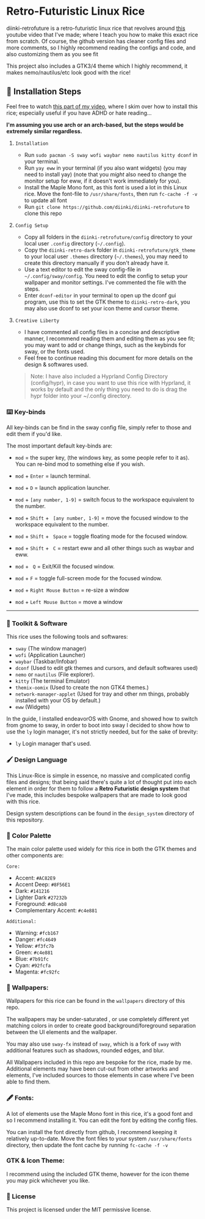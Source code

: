 # Retro-Futuristic Linux Rice

diinki-retrofuture is a retro-futuristic linux rice that revolves around [this](https://diinki.com) youtube
video that I've made; where I teach you how to make this exact rice from scratch. Of course, the github version
has cleaner config files and more comments, so I highly recommend reading the configs and code, and also customizing them as you see fit

This project also includes a GTK3/4 theme which I highly recommend, it makes nemo/nautilus/etc look good with the
rice!

## 📌 Installation Steps

Feel free to watch [this part of my video](https://diinki.com), where I skim over how to install this rice;
especially useful if you have ADHD or hate reading...

**I'm assuming you use arch or an arch-based, but the steps would be extremely similar regardless.**

1. `Installation`
   - Run `sudo pacman -S sway wofi waybar nemo nautilus kitty dconf` in your terminal.
   - Run `yay eww` in your terminal (if you also want widgets) (you may need to install yay) (note that you _might_ also need to change the monitor setup for eww, if it doesn't work immediately for you).
   - Install the Maple Mono font, as this font is used a lot in this Linux rice. Move the font-file to `/usr/share/fonts`, then run `fc-cache -f -v` to update all font
   - Run `git clone https://github.com/diinki/diinki-retrofuture` to clone this repo
2. `Config Setup`
   - Copy all folders in the `diinki-retrofuture/config` directory to your local user `.config` directory
     (`~/.config`).
   - Copy the `diinki-retro-dark` folder in `diinki-retrofuture/gtk_theme` to your local user `.themes` directory (`~/.themes`), you may need to create this directory manually if you don't already have it.
   - Use a text editor to edit the sway config-file in `~/.config/sway/config`. You need to edit the config
     to setup your wallpaper and monitor settings. I've commented the file with the steps.
   - Enter `dconf-editor` in your terminal to open up the dconf gui program, use this to set the GTK theme
     to `diinki-retro-dark`, you may also use dconf to set your icon theme and cursor theme.
3. `Creative Liberty`

   - I have commented all config files in a concise and descriptive manner, I recommend reading them and
     editing them as you see fit; you may want to add or change things, such as the keybinds for sway, or
     the fonts used.
   - Feel free to continue reading this document for more details on the design & softwares used.

   > Note: I have also included a Hyprland Config Directory (config/hypr), in case you want to use this rice with Hyprland,
   > it works by default and the only thing you need to do is drag the hypr folder into your ~/.config directory.

### ⌨️ Key-binds

All key-binds can be find in the sway config file, simply refer to those and edit them if you'd like.

The most important default key-binds are:

- `mod` = the super key, (the windows key, as some people refer to it as). You can re-bind mod to something else if you wish.

- `mod` + `Enter` = launch terminal.
- `mod` + `D` = launch application launcher.
- `mod` + `[any number, 1-9]` = switch focus to the workspace equivalent to the number.
- `mod` + `Shift` + ` [any number, 1-9]` = move the focused window to the workspace equivalent to the number.
- `mod` + `Shift` + ` Space` = toggle floating mode for the focused window.
- `mod` + `Shift` + ` C` = restart eww and all other things such as waybar and eww.
- `mod` + ` Q` = Exit/Kill the focused window.
- `mod` + `F` = toggle full-screen mode for the focused window.
- `mod` + `Right Mouse Button` = re-size a window
- `mod` + `Left Mouse Button` = move a window

---

### 💾 Toolkit & Software

This rice uses the following tools and softwares:

- `sway` (The window manager)
- `wofi` (Application Launcher)
- `waybar` (Taskbar/Infobar)
- `dconf` (Used to edit gtk themes and cursors, and default softwares used)
- `nemo` or `nautilus` (File explorer).
- `kitty` (The terminal Emulator)
- `themix-oomix` (Used to create the non GTK4 themes.)
- `network-manager-applet` (Used for tray and other nm things, probably installed with your OS by default.)
- `eww` (Widgets)

In the guide, I installed endeavorOS with Gnome, and showed how to switch from gnome
to sway, in order to boot into sway I decided to show how to use the `ly` login
manager, it's not strictly needed, but for the sake of brevity:

- `ly` Login manager that's used.

### 🖌️ Design Language

This Linux-Rice is simple in essence, no massive and complicated config files and designs;
that being said there's quite a lot of thought put into each element in order for them to
follow a **Retro Futuristic design system** that I've made, this includes bespoke wallpapers
that are made to look good with this rice.

Design system descriptions can be found in the `design_system` directory of this repository.

### 🎨 Color Palette

The main color palette used widely for this rice in both the GTK themes and other components are:

`Core:`

- Accent: `#AC82E9`
- Accent Deep: `#8F56E1`
- Dark: `#141216`
- Lighter Dark `#27232b`
- Foreground: `#d8cab8`
- Complementary Accent: `#c4e881`

`Additional:`

- Warning: `#fcb167`
- Danger: `#fc4649`
- Yellow: `#f3fc7b`
- Green: `#c4e881`
- Blue: `#7b91fc`
- Cyan: `#92fcfa`
- Magenta: `#fc92fc`

### 🌆 Wallpapers:

Wallpapers for this rice can be found in the `wallpapers` directory of this repo.

The wallpapers may be under-saturated , or use completely different yet matching colors
in order to create good background/foreground separation between the UI elements
and the wallpaper.

You may also use `sway-fx` instead of `sway`, which is a fork of `sway` with additional features
such as shadows, rounded edges, and blur.

All Wallpapers included in this repo are bespoke for the rice, made by me. Additional elements may
have been cut-out from other artworks and elements, I've included sources to those elements in case
where I've been able to find them.

### 🖋️ Fonts:

A lot of elements use the Maple Mono font in this rice, it's a good font and so I recommend installing it.
You can edit the font by editing the config files.

You can install the font directly from github, I recommend keeping it relatively up-to-date. Move the font
files to your system `/usr/share/fonts` directory, then update the font cache by running `fc-cache -f -v`

### GTK & Icon Theme:

I recommend using the included GTK theme, however for the icon theme you may pick whichever you like.

### 📜 License

This project is licensed under the MIT permissive license.
